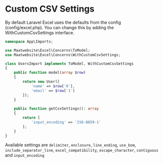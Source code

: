 # Custom CSV Settings

By default Laravel Excel uses the defaults from the config (config/excel.php). You can change this by adding the WithCustomCsvSettings interface.

```php
namespace App\Imports;

use Maatwebsite\Excel\Concerns\ToModel;
use Maatwebsite\Excel\Concerns\WithCustomCsvSettings;

class UsersImport implements ToModel, WithCustomCsvSettings
{
    public function model(array $row)
    {
        return new User([
            'name' => $row['0'],
            'email' => $row['1']
        ]);
    }
    
    public function getCsvSettings(): array
    {
        return [
            'input_encoding' => 'ISO-8859-1'
        ];
    }
}
```

Available settings are `delimiter`, `enclosure`, `line_ending`, `use_bom`, `include_separator_line`, `excel_compatibility`, `escape_character`, `contiguous` and `input_encoding`
